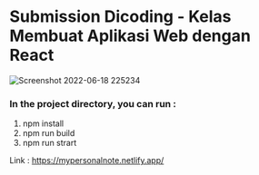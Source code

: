 # Submission Dicoding - Kelas Membuat Aplikasi Web dengan React

![Screenshot 2022-06-18 225234](https://user-images.githubusercontent.com/61103666/174444008-b2fdc357-b628-405c-97a6-dc312162f10c.png)


### In the project directory, you can run :
1. npm install
2. npm run build
3. npm run strart

Link : https://mypersonalnote.netlify.app/
